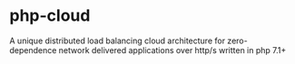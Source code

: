 # php-cloud
A unique distributed load balancing cloud architecture for zero- dependence network delivered applications over http/s written in php 7.1+ 
